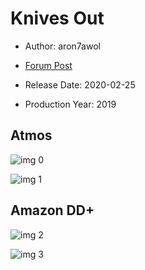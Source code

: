 # Knives Out

* Author: aron7awol

* [Forum Post](https://www.avsforum.com/threads/bass-eq-for-filtered-movies.2995212/post-59236156)

* Release Date: 2020-02-25
* Production Year: 2019

## Atmos

![img 0](https://i.imgur.com/bKB7SdV.jpg)

![img 1](https://i.imgur.com/eKztbVM.png)

## Amazon DD+

![img 2](https://i.imgur.com/jk2JtBN.jpg)

![img 3](https://i.imgur.com/TmWa6xS.jpg)

